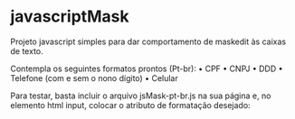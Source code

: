 # javascriptMask
Projeto javascript simples para dar comportamento de maskedit às caixas de texto.

Contempla os seguintes formatos prontos (Pt-br):
  • CPF
  • CNPJ
  • DDD
  • Telefone (com e sem o nono dígito)
  • Celular
  
  
  Para testar, basta incluir o arquivo jsMask-pt-br.js na sua página e, no elemento html input, colocar o atributo de formatação desejado: 
  
